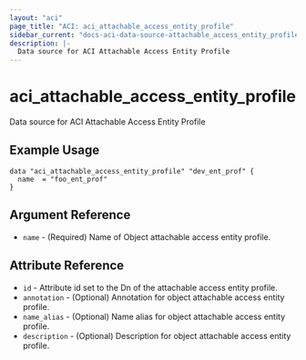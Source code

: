 ```yaml
---
layout: "aci"
page_title: "ACI: aci_attachable_access_entity_profile"
sidebar_current: "docs-aci-data-source-attachable_access_entity_profile"
description: |-
  Data source for ACI Attachable Access Entity Profile
---
```


# aci_attachable_access_entity_profile #
Data source for ACI Attachable Access Entity Profile

## Example Usage ##

```hcl
data "aci_attachable_access_entity_profile" "dev_ent_prof" {
  name  = "foo_ent_prof"
}
```
## Argument Reference ##
* `name` - (Required) Name of Object attachable access entity profile.



## Attribute Reference

* `id` - Attribute id set to the Dn of the attachable access entity profile.
* `annotation` - (Optional) Annotation for object attachable access entity profile.
* `name_alias` - (Optional) Name alias for object attachable access entity profile.
* `description` - (Optional) Description for object attachable access entity profile.